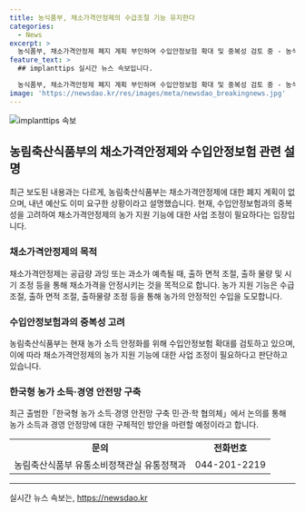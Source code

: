 ```yaml
---
title: 농식품부, 채소가격안정제의 수급조절 기능 유지한다
categories:
  - News
excerpt: >
  농식품부, 채소가격안정제 폐지 계획 부인하며 수입안정보험 확대 및 중복성 검토 중 - 농식품부는 채소가격안정제 폐지 계획을 부인하고, 수입안정보험 확대 및 중복성 검토 중임을 밝혔다. 채소가격안정제는 내년에도 그대로 추진되며, 수입안정보험과의 중복성을 고려하여 사업 조정이 필요하다고 판단하고 있다. [자료출처=정책브리핑 www.korea.kr] (150자)
feature_text: >
  ## implanttips 실시간 뉴스 속보입니다.

  농식품부, 채소가격안정제 폐지 계획 부인하며 수입안정보험 확대 및 중복성 검토 중 - 농식품부는 채소가격안정제 폐지 계획을 부인하고, 수입안정보험 확대 및 중복성 검토 중임을 밝혔다. 채소가격안정제는 내년에도 그대로 추진되며, 수입안정보험과의 중복성을 고려하여 사업 조정이 필요하다고 판단하고 있다. [자료출처=정책브리핑 www.korea.kr] (150자)
image: 'https://newsdao.kr/res/images/meta/newsdao_breakingnews.jpg'
---
```


<p><img src="https://newsdao.kr/res/images/meta/newsdao_breakingnews.jpg" alt="implanttips 속보" /></p>

<h2 data-ke-size="size26">농림축산식품부의 채소가격안정제와 수입안정보험 관련 설명</h2>

<p data-ke-size="size16">최근 보도된 내용과는 다르게, 농림축산식품부는 채소가격안정제에 대한 폐지 계획이 없으며, 내년 예산도 이미 요구한 상황이라고 설명했습니다. 현재, 수입안정보험과의 중복성을 고려하여 채소가격안정제의 농가 지원 기능에 대한 사업 조정이 필요하다는 입장입니다.</p>

<h3>채소가격안정제의 목적</h3>

<p data-ke-size="size16">채소가격안정제는 공급량 과잉 또는 과소가 예측될 때, 출하 면적 조절, 출하 물량 및 시기 조정 등을 통해 채소가격을 안정시키는 것을 목적으로 합니다. 농가 지원 기능은 수급조절, 출하 면적 조절, 출하물량 조정 등을 통해 농가의 안정적인 수입을 도모합니다.</p>

<h3>수입안정보험과의 중복성 고려</h3>

<p data-ke-size="size16">농림축산식품부는 현재 농가 소득 안정화를 위해 수입안정보험 확대를 검토하고 있으며, 이에 따라 채소가격안정제의 농가 지원 기능에 대한 사업 조정이 필요하다고 판단하고 있습니다.</p>

<h3>한국형 농가 소득·경영 안전망 구축</h3>

<p data-ke-size="size16">최근 출범한「한국형 농가 소득·경영 안전망 구축 민·관·학 협의체」에서 논의를 통해 농가 소득과 경영 안정망에 대한 구체적인 방안을 마련할 예정이라고 합니다.</p>

<table>
    <tr>
        <td style="text-align: center; height: 17px;"><b>문의</b></td>
        <td style="text-align: center; height: 17px;"><b>전화번호</b></td>
    </tr>
    <tr>
        <td style="text-align: center; height: 17px;">농림축산식품부 유통소비정책관실 유통정책과</td>
        <td style="text-align: center; height: 17px;">044-201-2219</td>
    </tr>
</table>

<p><hr></p>
실시간 뉴스 속보는, <a href="https://newsdao.kr" rel="dofollow">https://newsdao.kr</a>


